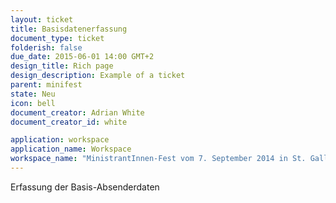 ```yaml
---
layout: ticket
title: Basisdatenerfassung
document_type: ticket
folderish: false
due_date: 2015-06-01 14:00 GMT+2
design_title: Rich page
design_description: Example of a ticket
parent: minifest
state: Neu
icon: bell
document_creator: Adrian White
document_creator_id: white

application: workspace
application_name: Workspace
workspace_name: "MinistrantInnen-Fest vom 7. September 2014 in St. Gallen"
---
```


Erfassung der Basis-Absenderdaten
